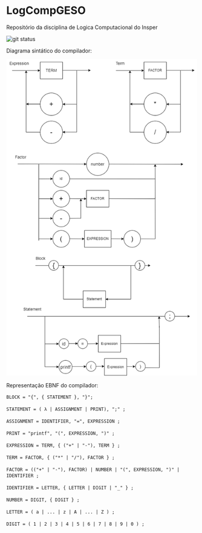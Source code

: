 # LogCompGESO
Repositório da disciplina de Logica Computacional do Insper


![git status]( http://3.129.230.99/svg/gustavoeso/LogCompGESO/)

Diagrama sintático do compilador:

![v1](imgs/diagrama_v1.png)

Representação EBNF do compilador:
```ebnf
BLOCK = "{", { STATEMENT }, "}";

STATEMENT = ( λ | ASSIGNMENT | PRINT), ";" ;

ASSIGNMENT = IDENTIFIER, "=", EXPRESSION ;

PRINT = "printf", "(", EXPRESSION, ")" ;

EXPRESSION = TERM, { ("+" | "-"), TERM } ;

TERM = FACTOR, { ("*" | "/"), FACTOR } ;

FACTOR = (("+" | "-"), FACTOR) | NUMBER | "(", EXPRESSION, ")" | IDENTIFIER ;

IDENTIFIER = LETTER, { LETTER | DIGIT | "_" } ;

NUMBER = DIGIT, { DIGIT } ;

LETTER = ( a | ... | z | A | ... | Z ) ;

DIGIT = ( 1 | 2 | 3 | 4 | 5 | 6 | 7 | 8 | 9 | 0 ) ;
```
